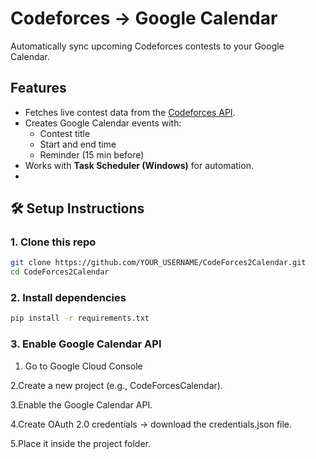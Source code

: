 # Codeforces → Google Calendar
Automatically sync upcoming Codeforces contests to your Google Calendar.

## Features
- Fetches live contest data from the [Codeforces API](https://codeforces.com/api).
- Creates Google Calendar events with:
  - Contest title
  - Start and end time
  - Reminder (15 min before)
- Works with **Task Scheduler (Windows)** for automation.
- 
## 🛠 Setup Instructions

### 1️. Clone this repo
```bash
git clone https://github.com/YOUR_USERNAME/CodeForces2Calendar.git
cd CodeForces2Calendar
```
### 2. Install dependencies
```bash
pip install -r requirements.txt
```
### 3. Enable Google Calendar API
1. Go to Google Cloud Console

2.Create a new project (e.g., CodeForcesCalendar).

3.Enable the Google Calendar API.

4.Create OAuth 2.0 credentials → download the credentials.json file.

5.Place it inside the project folder.
